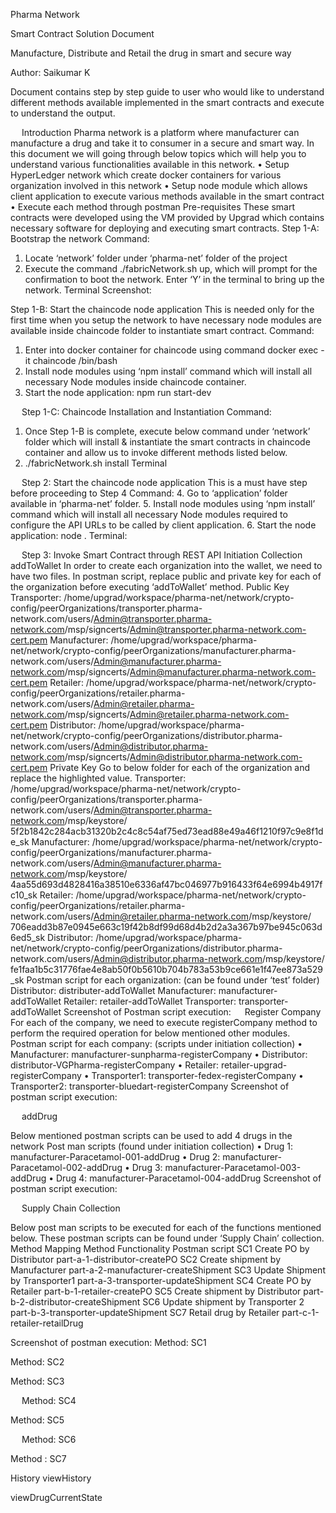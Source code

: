 

Pharma Network

Smart Contract Solution Document

Manufacture, Distribute and Retail the drug in smart and secure way

Author: Saikumar K


Document contains step by step guide to user who would like to understand different methods available implemented in the smart contracts and execute to understand the output.


 
Introduction
Pharma network is a platform where manufacturer can manufacture a drug and take it to consumer in a secure and smart way.  In this document we will going through below topics which will help you to understand various functionalities available in this network. 
•	Setup HyperLedger network which create docker containers for various organization involved in this network 
•	Setup node module which allows client application to execute various methods available in the smart contract
•	Execute each method through postman 
Pre-requisites
These smart contracts were developed using the VM provided by Upgrad which contains necessary software for deploying and executing smart contracts. 
Step 1-A: Bootstrap the network	
Command:
1.	Locate ‘network’ folder under ‘pharma-net’ folder of the project
2.	Execute the command ./fabricNetwork.sh up, which will prompt for the confirmation to boot the network. Enter ‘Y’ in the terminal to bring up the network.
Terminal Screenshot: 

 
 
Step 1-B: Start the chaincode node application
This is needed only for the first time when you setup the network to have necessary node modules are available inside chaincode folder to instantiate smart contract.
Command: 
1.	Enter into docker container for chaincode using command docker exec -it chaincode /bin/bash
2.	Install node modules using ‘npm install’ command which will install all necessary Node modules inside chaincode container. 
3.	Start the node application: npm run start-dev
 
 
Step 1-C: Chaincode Installation and Instantiation
Command: 
1.	Once Step 1-B is complete, execute below command under ‘network’ folder which will install & instantiate the smart contracts in chaincode container and allow us to invoke different methods listed below. 
2.	./fabricNetwork.sh install
Terminal 
 
 
 
Step 2: Start the chaincode node application
This is a must have step before proceeding to Step 4
Command: 
4.	Go to ‘application’ folder available in ‘pharma-net’ folder. 
5.	Install node modules using ‘npm install’ command which will install all necessary Node modules required to configure the API URLs to be called by client application. 
6.	Start the node application: node .
Terminal: 
 
 
 
Step 3: Invoke Smart Contract through REST API
Initiation Collection
addToWallet
In order to create each organization into the wallet, we need to have two files. In postman script, replace public and private key for each of the organization before executing ‘addToWallet’ method. 
Public Key
Transporter: /home/upgrad/workspace/pharma-net/network/crypto-config/peerOrganizations/transporter.pharma-network.com/users/Admin@transporter.pharma-network.com/msp/signcerts/Admin@transporter.pharma-network.com-cert.pem
Manufacturer: /home/upgrad/workspace/pharma-net/network/crypto-config/peerOrganizations/manufacturer.pharma-network.com/users/Admin@manufacturer.pharma-network.com/msp/signcerts/Admin@manufacturer.pharma-network.com-cert.pem 
Retailer: /home/upgrad/workspace/pharma-net/network/crypto-config/peerOrganizations/retailer.pharma-network.com/users/Admin@retailer.pharma-network.com/msp/signcerts/Admin@retailer.pharma-network.com-cert.pem
Distributor: /home/upgrad/workspace/pharma-net/network/crypto-config/peerOrganizations/distributor.pharma-network.com/users/Admin@distributor.pharma-network.com/msp/signcerts/Admin@distributor.pharma-network.com-cert.pem
Private Key
Go to below folder for each of the organization and replace the highlighted value. 
Transporter: /home/upgrad/workspace/pharma-net/network/crypto-config/peerOrganizations/transporter.pharma-network.com/users/Admin@transporter.pharma-network.com/msp/keystore/ 5f2b1842c284acb31320b2c4c8c54af75ed73ead88e49a46f1210f97c9e8f1de_sk
Manufacturer: /home/upgrad/workspace/pharma-net/network/crypto-config/peerOrganizations/manufacturer.pharma-network.com/users/Admin@manufacturer.pharma-network.com/msp/keystore/ 4aa55d693d4828416a38510e6336af47bc046977b916433f64e6994b4917fc10_sk
Retailer: /home/upgrad/workspace/pharma-net/network/crypto-config/peerOrganizations/retailer.pharma-network.com/users/Admin@retailer.pharma-network.com/msp/keystore/ 706eadd3b87e0945e663c19f42b8df99d68d4b2d2a3a367b97be945c063d6ed5_sk
Distributor: /home/upgrad/workspace/pharma-net/network/crypto-config/peerOrganizations/distributor.pharma-network.com/users/Admin@distributor.pharma-network.com/msp/keystore/ fe1faa1b5c31776fae4e8ab50f0b5610b704b783a53b9ce661e1f47ee873a529_sk
Postman script for each organization: (can be found under ‘test’ folder)
Distributor: distributer-addToWallet
Manufacturer: manufacturer-addToWallet
Retailer: retailer-addToWallet
Transporter: transporter-addToWallet
Screenshot of Postman script execution: 
   
Register Company
For each of the company, we need to execute registerCompany method to perform the required operation for below mentioned other modules. 
Postman script for each company: (scripts under initiation collection)
•	Manufacturer: manufacturer-sunpharma-registerCompany
•	Distributor: distributor-VGPharma-registerCompany
•	Retailer: retailer-upgrad-registerCompany
•	Transporter1: transporter-fedex-registerCompany
•	Transporter2: transporter-bluedart-registerCompany
Screenshot of postman script execution: 
 
 
addDrug

Below mentioned postman scripts can be used to add 4 drugs in the network
Post man scripts (found under initiation collection)
•	Drug 1: manufacturer-Paracetamol-001-addDrug
•	Drug 2: manufacturer-Paracetamol-002-addDrug
•	Drug 3: manufacturer-Paracetamol-003-addDrug
•	Drug 4: manufacturer-Paracetamol-004-addDrug
Screenshot of postman script execution: 
 
 
Supply Chain Collection

Below post man scripts to be executed for each of the functions mentioned below.  These postman scripts can be found under ‘Supply Chain’ collection.
Method Mapping
Method	Functionality	Postman script
SC1	Create PO by Distributor	part-a-1-distributor-createPO
SC2	Create shipment by Manufacturer	part-a-2-manufacturer-createShipment
SC3	Update Shipment by Transporter1	part-a-3-transporter-updateShipment
SC4	Create PO by Retailer	part-b-1-retailer-createPO
SC5	Create shipment by Distributor	part-b-2-distributor-createShipment
SC6	Update shipment  by Transporter 2	part-b-3-transporter-updateShipment
SC7	Retail drug by Retailer	part-c-1-retailer-retailDrug

Screenshot of postman execution: 
Method: SC1
 
Method: SC2
 
Method: SC3
 
 
Method: SC4
 
Method: SC5
 
 
Method: SC6
 
Method : SC7
 

 
History
viewHistory
 
 
viewDrugCurrentState
 

